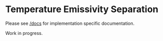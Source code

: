 # Temperature Emissivity Separation

Please see [/docs](/docs) for implementation specific documentation.

Work in progress.
